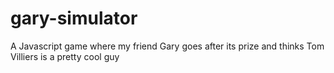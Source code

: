 # gary-simulator
A Javascript game where my friend Gary goes after its prize and thinks Tom Villiers is a pretty cool guy
